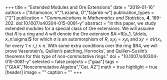 +++
title = "Extended Modules and Ore Extensions"
date = "2019-01-16"
authors = ["Artamonov, V","Lezama, O","fajardo-w"]
publication_types = ["2"]
publication = "*Communications in Mathematics and Statistics*, **4**, 189-202. doi:10.1007/s40304-015-0081-y"
abstract = "In this paper, we study extended modules for a special class of Ore extensions. We will assume that $R$ is a ring and $A$ will denote the Ore extension $A:=R[x_1, \\ldots, x_n:\sigma]$ for which $\sigma$ is an automorphism of $R$, $x_ix_j = x_jx_i$ and $x_ir = \sigma(r)x_i$, for every $1 \leq i,j \leq n$. With some extra conditions over the ring $R4, we will prove Vaserstein’s, Quillen’s patching, Horrocks’, and Quillen–Suslin’s theorems for this type of non-commutative rings."
doi = "10.1007/s40304-015-0081-y"
selected = false
projects = ["giaa"]
tags = ["GIAA","Noncommutative Algebra","Cat. A2"]
math = true
highlight = true
[header]
image = ""
caption = ""
+++
